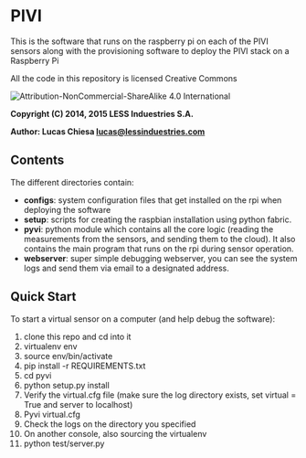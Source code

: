 # PIVI #

This is the software that runs on the raspberry pi on each of the PIVI sensors along with the provisioning software to deploy the PIVI stack on a Raspberry Pi

All the code in this repository is licensed Creative Commons 

![Attribution-NonCommercial-ShareAlike 4.0 International ](https://bitbucket.org/repo/xj5nj8/images/1002571225-88x31.png)

**Copyright (C) 2014, 2015 LESS Induestries S.A.**

**Author: Lucas Chiesa <lucas@lessinduestries.com>**


## Contents ##

The different directories contain:

* **configs**: system configuration files that get installed on the rpi when deploying the software
* **setup**: scripts for creating the raspbian installation using python fabric.
* **pyvi**: python module which contains all the core logic (reading the measurements from the sensors, and sending them to the cloud). It also contains the main program that runs on the rpi during sensor operation.
* **webserver**: super simple debugging webserver, you can see the system logs and send them via email to a designated address.

## Quick Start ##

To start a virtual sensor on a computer (and help debug the software):

1. clone this repo and cd into it
1. virtualenv env
1. source env/bin/activate
1. pip install -r REQUIREMENTS.txt
1. cd pyvi
1. python setup.py install
1. Verify the virtual.cfg file (make sure the log directory exists, set virtual = True and server to localhost)
1. Pyvi virtual.cfg 
1. Check the logs on the directory you specified
1. On another console, also sourcing the virtualenv
1. python test/server.py
